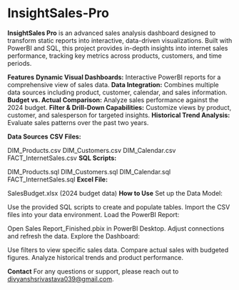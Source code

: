 # InsightSales-Pro
**InsightSales Pro** is an advanced sales analysis dashboard designed to transform static reports into interactive, data-driven visualizations. Built with PowerBI and SQL, this project provides in-depth insights into internet sales performance, tracking key metrics across products, customers, and time periods.

**Features**
**Dynamic Visual Dashboards:** Interactive PowerBI reports for a comprehensive view of sales data.
**Data Integration:** Combines multiple data sources including product, customer, calendar, and sales information.
**Budget vs. Actual Comparison:** Analyze sales performance against the 2024 budget.
**Filter & Drill-Down Capabilities:** Customize views by product, customer, and salesperson for targeted insights.
**Historical Trend Analysis:** Evaluate sales patterns over the past two years.

**Data Sources**
**CSV Files:**

DIM_Products.csv
DIM_Customers.csv
DIM_Calendar.csv
FACT_InternetSales.csv
**SQL Scripts:**

DIM_Products.sql
DIM_Customers.sql
DIM_Calendar.sql
FACT_InternetSales.sql
**Excel File:**

SalesBudget.xlsx (2024 budget data)
**How to Use**
Set up the Data Model:

Use the provided SQL scripts to create and populate tables.
Import the CSV files into your data environment.
Load the PowerBI Report:

Open Sales Report_Finished.pbix in PowerBI Desktop.
Adjust connections and refresh the data.
Explore the Dashboard:

Use filters to view specific sales data.
Compare actual sales with budgeted figures.
Analyze historical trends and product performance.

**Contact**
For any questions or support, please reach out to divyanshsrivastava039@gmail.com.
